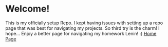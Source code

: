 # Welcome!
This is my officially setup Repo. I kept having issues with setting up a repo page that was best for navigating my projects. So third try is the charm! I hope... Enjoy a better page for navigating my homework Lenin! :)
<a href="Personal.html"> Home Page </a>
